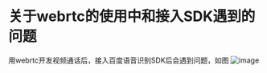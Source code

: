 # 关于webrtc的使用中和接入SDK遇到的问题

  用webrtc开发视频通话后，接入百度语音识别SDK后会遇到问题，如图
  ![image](https://txy-1256416399.cos.ap-beijing.myqcloud.com/QQ20180403-0.jpg)
